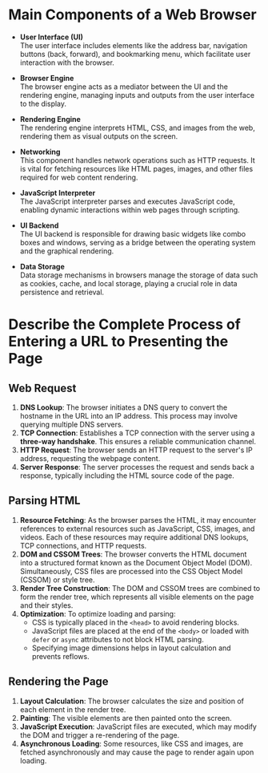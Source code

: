 # Main Components of a Web Browser
- **User Interface (UI)**  
The user interface includes elements like the address bar, navigation buttons (back, forward), and bookmarking menu, which facilitate user interaction with the browser.

- **Browser Engine**  
The browser engine acts as a mediator between the UI and the rendering engine, managing inputs and outputs from the user interface to the display.

- **Rendering Engine**  
The rendering engine interprets HTML, CSS, and images from the web, rendering them as visual outputs on the screen.

- **Networking**  
This component handles network operations such as HTTP requests. It is vital for fetching resources like HTML pages, images, and other files required for web content rendering.

- **JavaScript Interpreter**  
The JavaScript interpreter parses and executes JavaScript code, enabling dynamic interactions within web pages through scripting.

- **UI Backend**  
The UI backend is responsible for drawing basic widgets like combo boxes and windows, serving as a bridge between the operating system and the graphical rendering.

- **Data Storage**  
Data storage mechanisms in browsers manage the storage of data such as cookies, cache, and local storage, playing a crucial role in data persistence and retrieval.

# Describe the Complete Process of Entering a URL to Presenting the Page

## Web Request
1. **DNS Lookup**: The browser initiates a DNS query to convert the hostname in the URL into an IP address. This process may involve querying multiple DNS servers.
2. **TCP Connection**: Establishes a TCP connection with the server using a **three-way handshake**. This ensures a reliable communication channel.
3. **HTTP Request**: The browser sends an HTTP request to the server's IP address, requesting the webpage content.
4. **Server Response**: The server processes the request and sends back a response, typically including the HTML source code of the page.

## Parsing HTML
1. **Resource Fetching**: As the browser parses the HTML, it may encounter references to external resources such as JavaScript, CSS, images, and videos. Each of these resources may require additional DNS lookups, TCP connections, and HTTP requests.
2. **DOM and CSSOM Trees**: The browser converts the HTML document into a structured format known as the Document Object Model (DOM). Simultaneously, CSS files are processed into the CSS Object Model (CSSOM) or style tree.
3. **Render Tree Construction**: The DOM and CSSOM trees are combined to form the render tree, which represents all visible elements on the page and their styles.
4. **Optimization**: To optimize loading and parsing:
   - CSS is typically placed in the `<head>` to avoid rendering blocks.
   - JavaScript files are placed at the end of the `<body>` or loaded with `defer` or `async` attributes to not block HTML parsing.
   - Specifying image dimensions helps in layout calculation and prevents reflows.

## Rendering the Page
1. **Layout Calculation**: The browser calculates the size and position of each element in the render tree.
2. **Painting**: The visible elements are then painted onto the screen.
3. **JavaScript Execution**: JavaScript files are executed, which may modify the DOM and trigger a re-rendering of the page.
4. **Asynchronous Loading**: Some resources, like CSS and images, are fetched asynchronously and may cause the page to render again upon loading.
